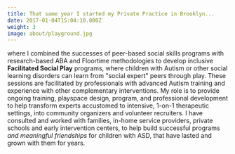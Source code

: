 ```yaml
---
title: That same year I started my Private Practice in Brooklyn...
date: 2017-01-04T15:04:10.000Z
weight: 3
image: about/playground.jpg
---
```

where I combined the successes of peer-based social skills programs with research-based ABA and Floortime methodologies to develop inclusive <b>Facilitated Social Play</b> programs, where children with Autism or other social learning disorders can learn from "social expert" peers through play. These sessions are facilitated by professionals with advanced Autism training and experience with other complementary interventions. My role is to provide ongoing training, playspace design, program, and professional development to help transform experts accustomed to intensive, 1-on-1 therapeutic settings, into community organizers and volunteer recruiters. I have consulted and worked with families, in-home service providers, private schools and early intervention centers, to help build successful programs <i>and meaningful friendships</i> for children with ASD, that have lasted and grown with them for years.
